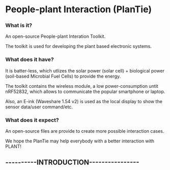 # People-plant Interaction (PlanTie)

### What is it?
An open-source People-plant Interation Toolkit.

The toolkit is used for developing the plant based electronic systems.

### What does it have?
It is batter-less, which utlizes the solar power (solar cell) + biological power (soil-based Microbial Fuel Cells) to provide the energy.

The toolkit contains the wireless module, a low power-consumption untit nRF52832, which allows to communicate the popular smartphone or laptop.

Also, an E-ink (Waveshare 1.54 v2) is used as the local display to show the sensor data/user command/etc.

### What does it expect?
An open-source files are provide to create more possible interaction cases.

We hope the PlanTie may help everybody with a better interaction with PLANT!

## ----------INTRODUCTION----------------
